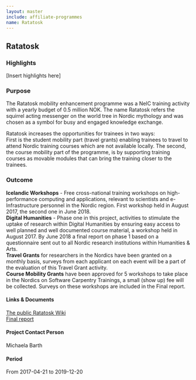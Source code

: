 ```yaml
---
layout: master
include: affiliate-programmes
name: Ratatosk
---
```


## Ratatosk

### Highlights
[Insert highlights here]

### Purpose
The Ratatosk mobility enhancement programme was a NeIC training activity with a yearly budget of 0.5 million NOK. The name Ratatosk refers the squirrel acting messenger on the world tree in Nordic mythology and was chosen as a symbol for busy and engaged knowledge exchange.

Ratatosk increases the opportunities for trainees in two ways:<br>
First is the student mobility part (travel grants) enabling trainees to travel to attend Nordic training courses which are not available locally. The second, the course mobility part of the programme, is by supporting training courses as movable modules that can bring the training closer to the trainees.
 
### Outcome
**Icelandic Workshops** - Free cross-national training workshops on high-performance computing and applications, relevant to scientists and e-Infrastructure personnel in the Nordic region. First workshop held in August 2017, the second one in June 2018.<br>
**Digital Humanities** - Phase one in this project, activities to stimulate the uptake of research within Digital Humanities by ensuring easy access to well planned and well documented course material, a workshop held in August 2017. By June 2018 a final report on phase 1 based on a questionnaire sent out to all Nordic research institutions within Humanities & Arts.<br>
**Travel Grants** for researchers in the Nordics have been granted on a monthly basis, surveys from each applicant on each event will be a part of the evaluation of this Travel Grant activity.<br>
**Course Mobility Grants** have been approved for 5 workshops to take place in the Nordics on Software Carpentry Trainings, a small (show up) fee will be collected. Surveys on these workshops are included in the Final report.

#### Links & Documents
[The public Ratatosk Wiki](https://wiki.neic.no/wiki/Ratatosk) <br/>
[Final report](https://wiki.neic.no/w/ext/img_auth.php/c/c3/191220-Ratatosk-Final_report.pdf)

#### Project Contact Person
Michaela Barth

#### Period
From 2017-04-21 to 2019-12-20
